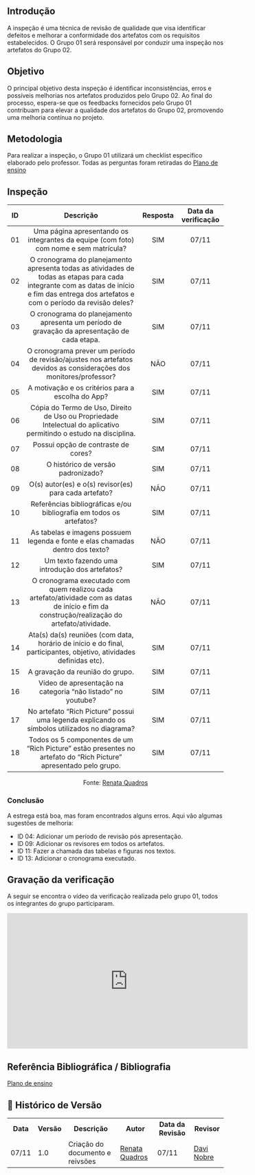 ## Introdução 
A inspeção é uma técnica de revisão de qualidade que visa identificar defeitos e melhorar a conformidade dos artefatos com os requisitos estabelecidos. O Grupo 01 será responsável por conduzir uma inspeção nos artefatos do Grupo 02. 

## Objetivo
O principal objetivo desta inspeção é identificar inconsistências, erros e possíveis melhorias nos artefatos produzidos pelo Grupo 02. Ao final do processo, espera-se que os feedbacks fornecidos pelo Grupo 01 contribuam para elevar a qualidade dos artefatos do Grupo 02, promovendo uma melhoria contínua no projeto.

## Metodologia
Para realizar a inspeção, o Grupo 01 utilizará um checklist específico elaborado pelo professor. Todas as perguntas foram retiradas do  [Plano de ensino](https://aprender3.unb.br/pluginfile.php/2972367/mod_resource/content/52/Plano_de_Ensino%20RE%20022024%20Turma%2002%20v1.pdf)

## Inspeção

| ID | Descrição | Resposta | Data da verificação |
| :------: | :-------------: | :---------------: | :--------------: |
| 01 | Uma página apresentando os integrantes da equipe (com foto) com nome e sem matrícula? | SIM | 07/11 |
| 02 | O cronograma do planejamento apresenta todas as atividades de todas as etapas para cada integrante com as datas de início e fim das entrega dos artefatos e com o período da revisão deles? | SIM |07/11 |
| 03 | O cronograma do planejamento apresenta um período de gravação da apresentação de cada etapa. | SIM |07/11 |
| 04 | O cronograma prever um período de revisão/ajustes nos artefatos devidos as considerações dos monitores/professor? | NÃO |07/11 |
| 05 | A motivação e os critérios para a escolha do App? | SIM |07/11 |
| 06 | Cópia do Termo de Uso, Direito de Uso ou Propriedade Intelectual do aplicativo permitindo o estudo na disciplina. | SIM |07/11 |
| 07 | Possui opção de contraste de cores? | SIM |07/11 |
| 08 | O histórico de versão padronizado? | SIM |07/11 |
| 09 | O(s) autor(es) e o(s) revisor(es) para cada artefato? | NÃO |07/11 |
| 10 | Referências bibliográficas e/ou bibliografia em todos os artefatos? | SIM |07/11 |
| 11 | As tabelas e imagens possuem legenda e fonte e elas chamadas dentro dos texto? | NÃO |07/11 |
| 12 | Um texto fazendo uma introdução dos artefatos? | SIM |07/11 |
| 13 | O cronograma executado com quem realizou cada artefato/atividade com as datas de início e fim da construção/realização do artefato/atividade. | NÃO |07/11 |
| 14 | Ata(s) da(s) reuniões (com data, horário de início e do final, participantes, objetivo, atividades definidas etc). | SIM | 07/11 |
| 15 | A gravação da reunião do grupo. | SIM | 07/11 |
| 16 | Vídeo de apresentação na categoria “não listado” no youtube? | SIM |07/11 |
| 17 | No artefato “Rich Picture” possui uma legenda explicando os símbolos utilizados no diagrama? | SIM |07/11 |
| 18 | Todos os 5 componentes de um “Rich Picture” estão presentes no artefato do “Rich Picture” apresentado pelo grupo. | SIM |07/11 |

<p align="center">Fonte: <a href="https://github.com/Renatinha28">Renata Quadros</a></p> 

### Conclusão
A estrega está boa, mas foram encontrados alguns erros. Aqui vão algumas sugestões de melhoria:

- ID 04: Adicionar um período de revisão pós apresentação.
- ID 09: Adicionar os revisores em todos os artefatos.
- ID 11: Fazer a chamada das tabelas e figuras nos textos.
- ID 13: Adicionar o cronograma executado.

## Gravação da verificação
A seguir se encontra o vídeo da verificação realizada pelo grupo 01, todos os integrantes do grupo participaram.

<iframe width="560" height="315" src="https://www.youtube.com/embed/WqJllyL1EPY" frameborder="0" allow="accelerometer; autoplay; encrypted-media; gyroscope; picture-in-picture" allowfullscreen></iframe>

## Referência Bibliográfica / Bibliografia
[Plano de ensino](https://aprender3.unb.br/pluginfile.php/2972367/mod_resource/content/52/Plano_de_Ensino%20RE%20022024%20Turma%2002%20v1.pdf)

## :round_pushpin: Histórico de Versão 

<div align="center">
    <table>
        <tr>
            <th>Data</th>
            <th>Versão</th>
            <th>Descrição</th>
            <th>Autor</th>
            <th>Data da Revisão</th>
            <th>Revisor</th>
        </tr>
        <tr>
            <td>07/11</td>
            <td>1.0</td>
            <td>Criação do documento e reivsões</td>
            <td><a href="https://github.com/Renatinha28">Renata Quadros</a> </td>
            <td>07/11</td>
            <td><a href="https://github.com/Jagaima">Davi Nobre</a></td>
        </tr>
    </table>
</div>